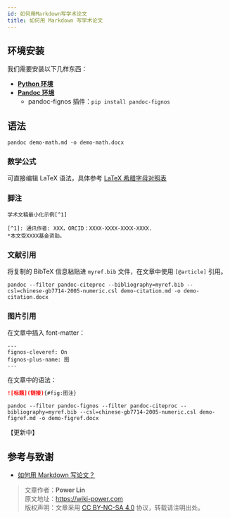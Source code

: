```yaml
---
id: 如何用Markdown写学术论文
title: 如何用 Markdown 写学术论文
---
```


## 环境安装

我们需要安装以下几样东西：

- [**Python 环境**](https://www.python.org/downloads/)
- [**Pandoc 环境**](https://github.com/jgm/pandoc/releases/)
  - pandoc-fignos 插件：`pip install pandoc-fignos`

## 语法

```shell
pandoc demo-math.md -o demo-math.docx
```

### 数学公式

可直接编辑 LaTeX 语法，具体参考 [LaTeX 希腊字母对照表](https://wiki-power.com/LaTeX%E5%B8%8C%E8%85%8A%E5%AD%97%E6%AF%8D%E5%AF%B9%E7%85%A7%E8%A1%A8)

### 脚注

```
学术文稿最小化示例[^1]

[^1]: 通讯作者: XXX，ORCID：XXXX-XXXX-XXXX-XXXX.
*本文受XXXX基金资助。
```

### 文献引用

将复制的 BibTeX 信息粘贴进 `myref.bib` 文件，在文章中使用 `[@article]` 引用。

```shell
pandoc --filter pandoc-citeproc --bibliography=myref.bib --csl=chinese-gb7714-2005-numeric.csl demo-citation.md -o demo-citation.docx
```

### 图片引用

在文章中插入 font-matter：

```
---
fignos-cleveref: On
fignos-plus-name: 图
---
```

在文章中的语法：

```markdown
![标题](链接){#fig:图注}
```

```shell
pandoc --filter pandoc-fignos --filter pandoc-citeproc --bibliography=myref.bib --csl=chinese-gb7714-2005-numeric.csl demo-figref.md -o demo-figref.docx
```

【更新中】

## 参考与致谢

- [如何用 Markdown 写论文？](https://www.jianshu.com/p/b0ac7ae98100)

> 文章作者：**Power Lin**  
> 原文地址：<https://wiki-power.com>  
> 版权声明：文章采用 [CC BY-NC-SA 4.0](https://creativecommons.org/licenses/by/4.0/deed.zh) 协议，转载请注明出处。
